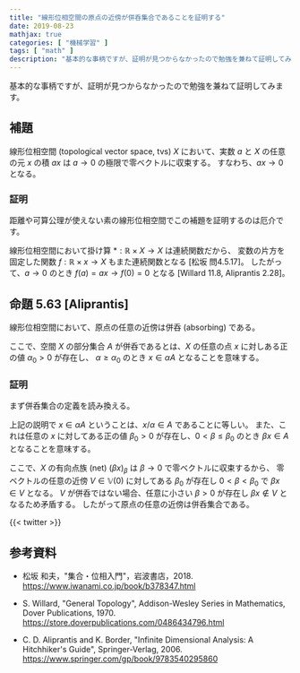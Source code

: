 ```yaml
---
title: "線形位相空間の原点の近傍が併呑集合であることを証明する"
date: 2019-08-23
mathjax: true
categories: [ "機械学習" ]
tags: [ "math" ]
description: "基本的な事柄ですが、証明が見つからなかったので勉強を兼ねて証明してみます。 補題 線形位相空間 (topological vector space, tvs) X において、実数 a と X の任意の元 x の積 ax は"
---
```

基本的な事柄ですが、証明が見つからなかったので勉強を兼ねて証明してみます。

## 補題
線形位相空間 (topological vector space, tvs) $X$ において、実数 $a$ と $X$ の任意の元 $x$ の積 $ax$ は
$a \rightarrow 0$ の極限で零ベクトルに収束する。
すなわち、$ax \rightarrow 0$ となる。

### 証明
距離や可算公理が使えない素の線形位相空間でこの補題を証明するのは厄介です。

線形位相空間において掛け算 $* : \mathbb{R} \times X \rightarrow X$ は連続関数だから、
変数の片方を固定した関数 $f : \mathbb{R} \times x \rightarrow X$ もまた連続関数となる [松坂 問4.5.17]。
したがって、$a \rightarrow 0$ のとき $f(a) = ax \rightarrow f(0) = 0$ となる [Willard 11.8, Aliprantis 2.28]。

## 命題 5.63 [Aliprantis]
線形位相空間において、原点の任意の近傍は併呑 (absorbing) である。

ここで、空間 $X$ の部分集合 $A$ が併呑であるとは、$X$ の任意の点 $x$ に対しある正の値 $\alpha_0 > 0$ が存在し、
$\alpha \geq \alpha_0$ のとき $x \in \alpha A$ となることを意味する。

### 証明
まず併呑集合の定義を読み換える。

上記の説明で $x \in \alpha A$ ということは、$x / \alpha \in A$ であることに等しい。
また、これは任意の $x$ に対してある正の値 $\beta_0 > 0$ が存在し、$0 < \beta \leq \beta_0$ のとき $\beta x \in A$ となることを意味する。

ここで、$X$ の有向点族 (net) $(\beta x)_ \beta$ は $\beta \rightarrow 0$ で零ベクトルに収束するから、
零ベクトルの任意の近傍 $V \in \mathbb{V}(0)$ に対してある $\beta_0$ が存在し $0 < \beta < \beta_0$ で $\beta x \in V$ となる。
$V$ が併呑ではない場合、任意に小さい $\beta > 0$ が存在し $\beta x \notin V$ となるため矛盾する。
したがって原点の任意の近傍は併呑集合である。

{{< twitter >}}

## 参考資料
- 松坂 和夫，"集合・位相入門"，岩波書店，2018.<br />
  <span style="word-break: break-all;">
  https://www.iwanami.co.jp/book/b378347.html
  </span>

- S. Willard, "General Topology", Addison-Wesley Series in Mathematics, Dover Publications, 1970.<br />
  <span style="word-break: break-all;">
  https://store.doverpublications.com/0486434796.html
  </span>

- C. D. Aliprantis and K. Border, "Infinite Dimensional Analysis: A Hitchhiker's Guide", Springer-Verlag, 2006.<br />
  <span style="word-break: break-all;">
  https://www.springer.com/gp/book/9783540295860
  </span>
